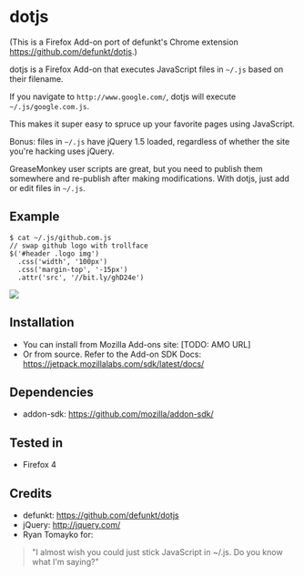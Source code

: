 dotjs
=====

(This is a Firefox Add-on port of defunkt's Chrome extension <https://github.com/defunkt/dotjs>.)

dotjs is a Firefox Add-on that executes JavaScript files in `~/.js` based on their filename.

If you navigate to `http://www.google.com/`, dotjs will execute `~/.js/google.com.js`.

This makes it super easy to spruce up your favorite pages using JavaScript.

Bonus:  files in `~/.js` have jQuery 1.5 loaded, regardless  of  whether  the  site  you're  hacking uses jQuery.

GreaseMonkey user scripts are great, but you need to publish them somewhere and re-publish after making modifications. With dotjs, just add or edit files in `~/.js`.

## Example

    $ cat ~/.js/github.com.js
    // swap github logo with trollface
    $('#header .logo img')
      .css('width', '100px')
      .css('margin-top', '-15px')
      .attr('src', '//bit.ly/ghD24e')

![](https://dl.dropbox.com/u/361064/dotjs.png)

## Installation

- You can install from Mozilla Add-ons site: [TODO: AMO URL]
- Or from source. Refer to the Add-on SDK Docs: <https://jetpack.mozillalabs.com/sdk/latest/docs/>

## Dependencies

- addon-sdk: https://github.com/mozilla/addon-sdk/

## Tested in

- Firefox 4

## Credits

- defunkt: <https://github.com/defunkt/dotjs>
- jQuery: <http://jquery.com/>
- Ryan Tomayko for:

> "I almost wish you could just stick JavaScript in ~/.js. Do you know what I'm saying?"
